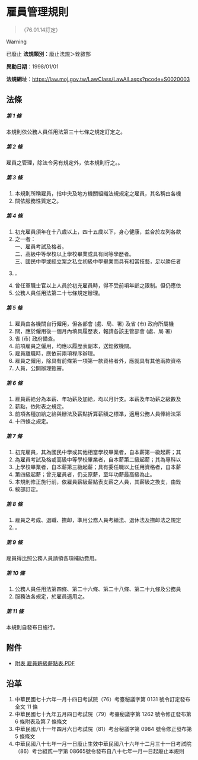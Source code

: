 # 雇員管理規則
> （76.01.14訂定）


> [!WARNING]
> 已廢止
**法規類別**：廢止法規＞銓敘部

**異動日期**：1998/01/01  

**法規網址**：https://law.moj.gov.tw/LawClass/LawAll.aspx?pcode=S0020003



## 法條
##### 第 1 條
本規則依公務人員任用法第三十七條之規定訂定之。

##### 第 2 條
雇員之管理，除法令另有規定外，依本規則行之。。

##### 第 3 條
1. 本規則所稱雇員，指中央及地方機關組織法規規定之雇員，其名稱由各機
1. 關依服務性質定之。

##### 第 4 條
1. 初充雇員須年在十八歲以上，四十五歲以下，身心健康，並合於左列各款
1. 之一者：  
一、雇員考試及格者。  
二、高級中等學校以上學校畢業或具有同等學歷者。  
三、國民中學或經立案之私立初級中學畢業而具有相當技藝，足以勝任者
1.     。
1. 曾任軍職士官以上人員於初充雇員時，得不受前項年齡之限制。但仍應依
1. 公務人員任用法第二十七條規定辦理。

##### 第 5 條
1. 雇員由各機關自行僱用，但各部會 (處、局、署) 及省 (市) 政府所屬機
1. 關，應於僱用後一個月內填具履歷表，報請各該主管部會 (處、局  署)
1. 省 (市) 政府備查。
1. 前項雇員之僱用，均應以履歷表副本，送銓敘機關。
1. 雇員離職時，應依前兩項程序辦理。
1. 雇員之僱用，除具有前條第一項第一款資格者外，應就具有其他兩款資格
1. 人員，公開辦理甄審。

##### 第 6 條
1. 雇員薪給分為本薪、年功薪及加給，均以月計支。本薪及年功薪之級數及
1. 薪點，依附表之規定。
1. 前項各種加給之給與辦法及薪點折算薪額之標準，適用公務人員俸給法第
1. 十四條之規定。

##### 第 7 條
1. 初充雇員，其為國民中學或其他相當學校畢業者，自本薪第一級起薪；其
1. 為雇員考試及格或高級中等學校畢業者，自本薪第二級起薪；其為專科以
1. 上學校畢業者，自本薪第三級起薪；具有委任職以上任用資格者，自本薪
1. 第四級起薪；曾充雇員者，仍支原薪，至年功薪最高級為止。
1. 本規則修正施行前，依雇員薪級薪點表支薪之人員，其薪級之換支，由銓
1. 敘部訂定。

##### 第 8 條
1. 雇員之考成、退職、撫卹，準用公務人員考績法、退休法及撫卹法之規定
1. 。

##### 第 9 條
雇員得比照公務人員請領各項補助費用。

##### 第 10 條
1. 公務人員任用法第四條、第二十六條、第二十八條、第二十九條及公務員
1. 服務法各規定，於雇員適用之。

##### 第 11 條
本規則自發布日施行。
## 附件
* [附表  雇員薪級薪點表.PDF](https://law.moj.gov.tw/LawClass/LawGetFile.ashx?FileId=0000138341)
## 沿革
1. 中華民國七十六年一月十四日考試院（76）考臺秘議字第 0131 號令訂定發布全文 11 條
1. 中華民國七十九年五月四日考試院（79）考臺秘議字第 1262 號令修正發布第 6  條附表及第 7  條條文
1. 中華民國八十一年四月六日考試院（81）考台秘議字第 0984 號令修正發布第 5  條條文
1. 中華民國八十七年一月一日廢止生效中華民國八十六年十二月三十一日考試院（86）考台組貳一字第 08665號令發布自八十七年一月一日起廢止本規則

